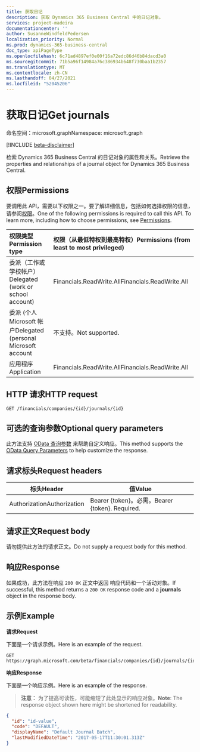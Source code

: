 ```yaml
---
title: 获取日记
description: 获取 Dynamics 365 Business Central 中的日记对象。
services: project-madeira
documentationcenter: ''
author: SusanneWindfeldPedersen
localization_priority: Normal
ms.prod: dynamics-365-business-central
doc_type: apiPageType
ms.openlocfilehash: 6c71ad4897ef0e00f16a72edc86d46b84dacd3a0
ms.sourcegitcommit: 71b5a96f14984a76c386934b648f730baa1b2357
ms.translationtype: MT
ms.contentlocale: zh-CN
ms.lasthandoff: 04/27/2021
ms.locfileid: "52045206"
---
```

# <a name="get-journals"></a><span data-ttu-id="ddc86-103">获取日记</span><span class="sxs-lookup"><span data-stu-id="ddc86-103">Get journals</span></span>

<span data-ttu-id="ddc86-104">命名空间：microsoft.graph</span><span class="sxs-lookup"><span data-stu-id="ddc86-104">Namespace: microsoft.graph</span></span>

[!INCLUDE [beta-disclaimer](../../includes/beta-disclaimer.md)]

<span data-ttu-id="ddc86-105">检索 Dynamics 365 Business Central 的日记对象的属性和关系。</span><span class="sxs-lookup"><span data-stu-id="ddc86-105">Retrieve the properties and relationships of a journal object for Dynamics 365 Business Central.</span></span>

## <a name="permissions"></a><span data-ttu-id="ddc86-106">权限</span><span class="sxs-lookup"><span data-stu-id="ddc86-106">Permissions</span></span>
<span data-ttu-id="ddc86-p101">要调用此 API，需要以下权限之一。要了解详细信息，包括如何选择权限的信息，请参阅[权限](/graph/permissions-reference)。</span><span class="sxs-lookup"><span data-stu-id="ddc86-p101">One of the following permissions is required to call this API. To learn more, including how to choose permissions, see [Permissions](/graph/permissions-reference).</span></span>

|<span data-ttu-id="ddc86-109">权限类型</span><span class="sxs-lookup"><span data-stu-id="ddc86-109">Permission type</span></span> |<span data-ttu-id="ddc86-110">权限（从最低特权到最高特权）</span><span class="sxs-lookup"><span data-stu-id="ddc86-110">Permissions (from least to most privileged)</span></span>|
|:---------------|:------------------------------------------|
|<span data-ttu-id="ddc86-111">委派（工作或学校帐户）</span><span class="sxs-lookup"><span data-stu-id="ddc86-111">Delegated (work or school account)</span></span>|<span data-ttu-id="ddc86-112">Financials.ReadWrite.All</span><span class="sxs-lookup"><span data-stu-id="ddc86-112">Financials.ReadWrite.All</span></span> |
|<span data-ttu-id="ddc86-113">委派 (个人 Microsoft 帐户</span><span class="sxs-lookup"><span data-stu-id="ddc86-113">Delegated (personal Microsoft account</span></span>|<span data-ttu-id="ddc86-114">不支持。</span><span class="sxs-lookup"><span data-stu-id="ddc86-114">Not supported.</span></span>|
|<span data-ttu-id="ddc86-115">应用程序</span><span class="sxs-lookup"><span data-stu-id="ddc86-115">Application</span></span>|<span data-ttu-id="ddc86-116">Financials.ReadWrite.All</span><span class="sxs-lookup"><span data-stu-id="ddc86-116">Financials.ReadWrite.All</span></span>|

## <a name="http-request"></a><span data-ttu-id="ddc86-117">HTTP 请求</span><span class="sxs-lookup"><span data-stu-id="ddc86-117">HTTP request</span></span>

```http
GET /financials/companies/{id}/journals/{id}
```

## <a name="optional-query-parameters"></a><span data-ttu-id="ddc86-118">可选的查询参数</span><span class="sxs-lookup"><span data-stu-id="ddc86-118">Optional query parameters</span></span>
<span data-ttu-id="ddc86-119">此方法支持 [OData 查询参数](/graph/query-parameters) 来帮助自定义响应。</span><span class="sxs-lookup"><span data-stu-id="ddc86-119">This method supports the [OData Query Parameters](/graph/query-parameters) to help customize the response.</span></span>

## <a name="request-headers"></a><span data-ttu-id="ddc86-120">请求标头</span><span class="sxs-lookup"><span data-stu-id="ddc86-120">Request headers</span></span>
|<span data-ttu-id="ddc86-121">标头</span><span class="sxs-lookup"><span data-stu-id="ddc86-121">Header</span></span>|<span data-ttu-id="ddc86-122">值</span><span class="sxs-lookup"><span data-stu-id="ddc86-122">Value</span></span>|
|------|-----|
|<span data-ttu-id="ddc86-123">Authorization</span><span class="sxs-lookup"><span data-stu-id="ddc86-123">Authorization</span></span>  |<span data-ttu-id="ddc86-p102">Bearer {token}。必需。</span><span class="sxs-lookup"><span data-stu-id="ddc86-p102">Bearer {token}. Required.</span></span> |

## <a name="request-body"></a><span data-ttu-id="ddc86-126">请求正文</span><span class="sxs-lookup"><span data-stu-id="ddc86-126">Request body</span></span>
<span data-ttu-id="ddc86-127">请勿提供此方法的请求正文。</span><span class="sxs-lookup"><span data-stu-id="ddc86-127">Do not supply a request body for this method.</span></span>

## <a name="response"></a><span data-ttu-id="ddc86-128">响应</span><span class="sxs-lookup"><span data-stu-id="ddc86-128">Response</span></span>
<span data-ttu-id="ddc86-129">如果成功，此方法在响应 `200 OK` 正文中返回 响应代码和一个活动对象。</span><span class="sxs-lookup"><span data-stu-id="ddc86-129">If successful, this method returns a `200 OK` response code and a **journals** object in the response body.</span></span>

## <a name="example"></a><span data-ttu-id="ddc86-130">示例</span><span class="sxs-lookup"><span data-stu-id="ddc86-130">Example</span></span>

<span data-ttu-id="ddc86-131">**请求**</span><span class="sxs-lookup"><span data-stu-id="ddc86-131">**Request**</span></span>

<span data-ttu-id="ddc86-132">下面是一个请求示例。</span><span class="sxs-lookup"><span data-stu-id="ddc86-132">Here is an example of the request.</span></span>
```http
GET https://graph.microsoft.com/beta/financials/companies/{id}/journals/{id}
```

<span data-ttu-id="ddc86-133">**响应**</span><span class="sxs-lookup"><span data-stu-id="ddc86-133">**Response**</span></span>

<span data-ttu-id="ddc86-134">下面是一个响应示例。</span><span class="sxs-lookup"><span data-stu-id="ddc86-134">Here is an example of the response.</span></span> 

> <span data-ttu-id="ddc86-135">**注意：** 为了提高可读性，可能缩短了此处显示的响应对象。</span><span class="sxs-lookup"><span data-stu-id="ddc86-135">**Note**: The response object shown here might be shortened for readability.</span></span>

```json
{
  "id": "id-value",
  "code": "DEFAULT",
  "displayName": "Default Journal Batch",
  "lastModifiedDateTime": "2017-05-17T11:30:01.313Z"
}
```



